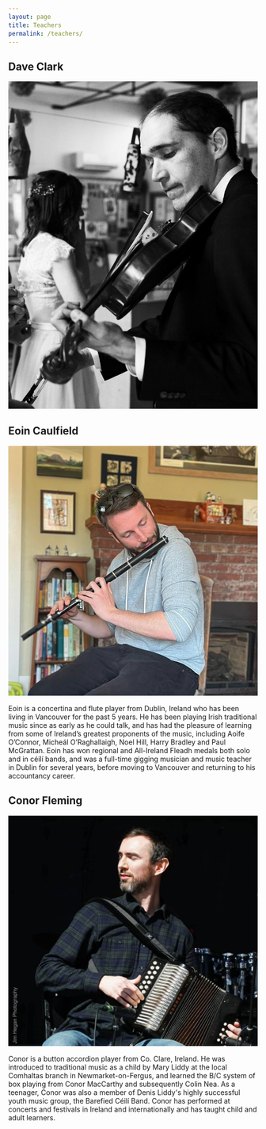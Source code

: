 ```yaml
---
layout: page
title: Teachers
permalink: /teachers/
---
```


## Dave Clark
![Dave Clark](assets/img/dave.jpg)

## Eoin Caulfield
![Eoin Caulfield](assets/img/eoin.jpg)

Eoin is a concertina and flute player from Dublin, Ireland who has been living in Vancouver for the past 5 years. 
He has been playing Irish traditional music since as early as he could talk, and has had the pleasure of learning from some of Ireland’s greatest proponents of the music, including Aoife O’Connor, Micheál O’Raghallaigh, Noel Hill, Harry Bradley and Paul McGrattan. 
Eoin has won regional and All-Ireland Fleadh medals both solo and in céilí bands, and was a full-time gigging musician and music teacher in Dublin for several years, before moving to Vancouver and returning to his accountancy career.

## Conor Fleming
![Conor Fleming (credit Jim Hegan Photography)](assets/img/conor.jpg)

Conor is a button accordion player from Co. Clare, Ireland.
He was introduced to traditional music as a child by Mary Liddy at the local Comhaltas branch in Newmarket-on-Fergus, and learned the B/C system of box playing from Conor MacCarthy and subsequently Colin Nea. 
As a teenager, Conor was also a member of Denis Liddy's highly successful youth music group, the Barefied Céilí Band. 
Conor has performed at concerts and festivals in Ireland and internationally and has taught child and adult learners. 
